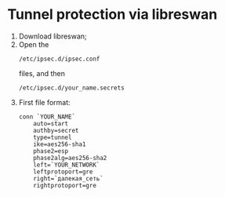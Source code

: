 # Tunnel protection via libreswan
<ol>
  <li> Download libreswan;</li>
  <li> Open the <pre><code>/etc/ipsec.d/ipsec.conf</pre></code> files, and then <pre><code>/etc/ipsec.d/your_name.secrets</pre></code></li>
  <li> First file format: </li>
  <pre><code>conn `YOUR_NAME`
	auto=start
	authby=secret
	type=tunnel
	ike=aes256-sha1
	phase2=esp
	phase2alg=aes256-sha2
	left=`YOUR_NETWORK`  
	leftprotoport=gre
	right=`далекая_сеть`
	rightprotoport=gre
  </pre></code>


